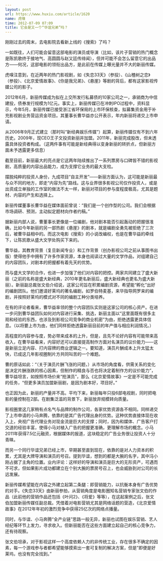 ```yaml
---
layout: post
url: https://www.huxiu.com/article/1620
name: 虎嗅
time: 2012-07-09 07:09
title: 它会是又一个“华谊兄弟”吗？
---
```

刚刚过去的周末，去电影院去看新上线的《搜索》了吗？

一如既往，人们可能会留意这部电影的演员或导演（比如，该片子营销的热门概念是陈凯歌终于接地气、高圆圆与赵又廷传绯闻），但并可能不会怎么留意它的出品方——何况，这部电影的领衔出品方，是此前在传媒上曝光量并不大的新丽传媒。

虎嗅注意到，在近两年的热门影视剧，如《失恋33天》（参投）、《山楂树之恋》（参投）、《北京爱情故事》、《你是我兄弟》、《悬崖》等剧的背后，都有这家影视传媒公司的影子。

2012年6月，新丽传媒成为拟在上交所发行私募债的10家公司之一，承销商为中信建投，债券发行规模为1亿元。事实上，新丽传媒已在冲刺IPO过程中，资料显示，今年5月，新丽传媒已接受浙江省环保局的上市环保核查，拟募集资金用于补充影视剧业务营运资金项目。其董事长曹华益亦公开表示，年内新丽将递交上市申请。

从2006年9月正式建立（那时叫“新经典娱乐传媒”）起算，新丽传媒仅有不到六年历史。2009年，现CEO王子文投资新丽并加盟。2011年，新丽完成股改，但未透露具体投资者构成。（这两件事有可能是新经典得以变身新丽的转折点，但新丽方面未予透露更多信息）

截至目前，新丽最大的亮点是它这两年陆续推出了一系列票房与口碑皆不错的影视剧，高质量的内容出品能力，成为支撑它业务的最大支柱。

摆脱纯粹的投资人身份，九成项目“自主开发”——新丽方面认为，这可能是新丽最与众不同的地方，即走“内容为先”路线。这与业界很多影视公司仅作投资人，或是出资成立单独的工作室的做法不太一样，新丽对项目的参与度程度极高，尤其是题材、内容的产生和选择上。

新丽传媒董事长曹华益在媒体面前曾说：“我们是一个创作型的公司。我们会根据市场调研、预测，主动拟定题材向作者约稿。”

据新丽内部人说，曹董事长更像是一位编剧，他对剧本能否引起轰动的把握很准确，比如今年新丽的另一部热剧《悬崖》的剧本，就是编剧全勇先被拒绝了三次后，被曹华益相中的。而这次电影《搜索》的小说改编权，也是在曹华益的牵线下，让陈凯歌从盛大文学处购买下来的。

曹华益，其教育背景（复旦新闻专业）和工作背景（创办影视公司之前从事图书出版）使得他手中拥有了许多作家资源，本身也阅读过大量的文学作品，对组建自己的内容团队，对剧本的把握都有着先天的优势。

而与盛大文学的合作，也进一步加强了他们对内容的把控。两家共同建立了盛大新丽（之前的名称是盛大新经典，2010年更名新丽后，盛大新经典也更名为盛大新丽）。新丽副总裁张文伯介绍说，这家公司旨在积累编剧资源，希望能“孵化”出好的编剧团队。他们邀请好莱坞的著名编剧，如罗伯特麦基，来华指导网罗来的编剧，并按照好莱坞的模式对不同的编剧工种分类培养。

在有的评论者看来，曹华益率领的整个内容团队实则是这家公司的核心资产。在进一步问到曹华益团队如何对内容进行采集、挑选，新丽主面以“这里面既有很多主观和经验的东西，也涉及到影视公司竞争的商业机密”为由，拒绝透露更具体信息。（以将要上市为由，他们同样拒绝透露新丽目前的年产值与相应利润情况。）

高程度的内容参与度，势必带来成本的上升，但是，且先不论好内容有可能带来高收入，在曹华益看来，内容好还可以直接提高制作方面对名演员的议价能力——这是新丽立足内容、打内容牌的商业逻辑之一。要知道，演员片酬成本上升太猛太快，已成这几年影视圈制片方共同叫苦的一个难题。

曹的原话如此：“（关于演员片酬飞涨的问题，）从市场的角度看，供需关系的变化是决定片酬涨跌的核心因素，但制作的精良与否也将决定着制作方的议价能力”，曹华益坦言，如按照市场价来“抢演员”，那么《北京爱情故事》一定是不可能完成的任务，“但更多演员加盟新丽剧，是因为剧本好，项目好。”

也正因为此，新丽的产量并不高。平均下来，新丽每年只投6部电视剧，同时把电影的量控制在2部。在剧集泛滥的背景下，新丽放弃规模转向质量。

影视圈里这几家稍有点名气与品牌的制作公司，各家优势资源各不相同。同样递交了上市申请的小马奔腾，依靠的是其广告代理出身的优势。这种优势直接体现在收入上，央视广告代理业务对现金流是巨大的支撑；同时，因为和媒体、广告客户打交道的经验丰富，使得小马对植入广告的把握更准确，更理解市场的概念。小马2011年获得7.5亿元融资，根据媒体的报道，这块稳定的广告业务很让投资人十分青睐。

而另一个同行华谊兄弟已经上市，早期甚至直到现在，依靠的是对人力资本的积累，尤其是大牌导演和演员的号召。提到华谊，想到的都是大腕的名字，其中冯小刚占据了主角的位置。业内评论：这样好的导演和演员是巨大的无形资产，可遇而不可求，但如果影片成功都建立在个别大腕的票房号召上，也会威胁到对公司的长远发展。

新丽传媒希望能在内容之外建立起第二条腿：即营销能力，以抗衡本身有广告优势的对手。《失恋33天》由新丽参拍，从营销角度是电影圈知名营销专家张文伯的作品（此前他的营销作品还包括《叶问2》、《将爱》等等），在这起案例之后，张文伯加盟新丽传媒任副总裁。凭借着对电影营销尤其是网络话题的营造，《北京爱情故事》在2012年年初的激烈竞争中获得25亿次的网络点播量。

同时，与华谊、小马奔腾“全产业链”思路一般无异，新丽也试图在娱乐营销、艺人经纪等环节上发力，寻求收入。但新丽能否在这些方面建立起自己的核心竞争力，还有待观察。

张文伯坦承，对于影视这样一个高度依赖人力的非传统工业，存在很多不确定的因素，每一个游戏参与者都希望能够摸索出一套可复制的解决方案，但是”即便是好莱坞，也没有完全找到。”

